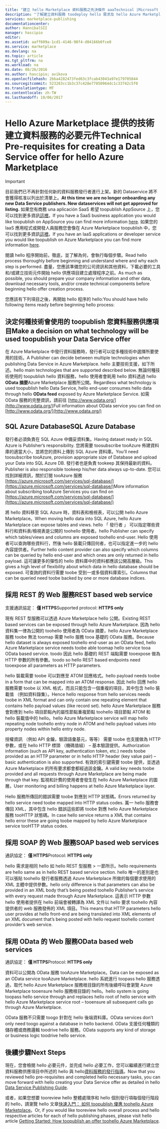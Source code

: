 ```yaml
---
title: "建立 hello Marketplace 資料服務之先決條件 aaaTechnical |Microsoft 文件"
description: "了解建立資料服務 toodeploy hello 需求及 hello Azure Marketplace 上銷售"
services: marketplace-publishing
documentationcenter: 
author: HannibalSII
manager: hascipio
editor: 
ms.assetid: aaff609a-1cd1-4146-98f4-d04166b0fce0
ms.service: marketplace
ms.devlang: na
ms.topic: article
ms.tgt_pltfrm: na
ms.workload: na
ms.date: 08/26/2016
ms.author: hascipio; avikova
ms.openlocfilehash: 2bba4282473fed63c3fcab43043a97e179705844
ms.sourcegitcommit: 523283cc1b3c37c428e77850964dc1c33742c5f0
ms.translationtype: MT
ms.contentlocale: zh-TW
ms.lasthandoff: 10/06/2017
---
```

# <a name="technical-pre-requisites-for-creating-a-data-service-offer-for-hello-azure-marketplace"></a><span data-ttu-id="7c36d-103">Hello Azure Marketplace 提供的技術建立資料服務的必要元件</span><span class="sxs-lookup"><span data-stu-id="7c36d-103">Technical Pre-requisites for creating a Data Service offer for hello Azure Marketplace</span></span>
> [!IMPORTANT]
> <span data-ttu-id="7c36d-104">目前我們已不再針對任何新的資料服務發行者進行上架。新的 Dataservice 將不會獲得核准以列出於清單上。</span><span class="sxs-lookup"><span data-stu-id="7c36d-104">**At this time we are no longer onboarding any new Data Service publishers. New dataservices will not get approved for listing.**</span></span> <span data-ttu-id="7c36d-105">如果您有商務 una aplicación SaaS 希望 toopublish AppSource 上，您可以找到更多資訊[這裡](https://appsource.microsoft.com/partners)。</span><span class="sxs-lookup"><span data-stu-id="7c36d-105">If you have a SaaS business application you would like toopublish on AppSource you can find more information [here](https://appsource.microsoft.com/partners).</span></span> <span data-ttu-id="7c36d-106">如果您的 IaaS 應用程式或開發人員服務您會像在 Azure Marketplace toopublish 中，您可以找到更多資訊[這裡](https://azure.microsoft.com/marketplace/programs/certified/)。</span><span class="sxs-lookup"><span data-stu-id="7c36d-106">If you have an IaaS applications or developer service you would like toopublish on Azure Marketplace you can find more information [here](https://azure.microsoft.com/marketplace/programs/certified/).</span></span>
> 
> 

<span data-ttu-id="7c36d-107">閱讀 hello 程序開始前，徹底，並了解為何，會執行每個步驟。</span><span class="sxs-lookup"><span data-stu-id="7c36d-107">Read hello process thoroughly before beginning and understand where and why each step is performed.</span></span> <span data-ttu-id="7c36d-108">盡量，您應該準備您的公司資訊和其他資料，下載必要的工具和/或建立技術元件開始 hello 供應項目建立處理程序之前。</span><span class="sxs-lookup"><span data-stu-id="7c36d-108">As much as possible, you should prepare your company information and other data, download necessary tools, and/or create technical components before beginning hello offer creation process.</span></span>

<span data-ttu-id="7c36d-109">您應該有下列項目之後，再開始 hello 程序的 hello:</span><span class="sxs-lookup"><span data-stu-id="7c36d-109">You should have hello following items ready before beginning hello process:</span></span>

## <a name="make-a-decision-on-what-technology-will-be-used-toopublish-your-data-service-offer"></a><span data-ttu-id="7c36d-110">決定何種技術會使用的 toopublish 您資料服務供應項目</span><span class="sxs-lookup"><span data-stu-id="7c36d-110">Make a decision on what technology will be used toopublish your Data Service offer</span></span>
<span data-ttu-id="7c36d-111">在 Azure Marketplace 中發行資料服務時，發行者可以從多種技術中選擇所要使用的技術。</span><span class="sxs-lookup"><span data-stu-id="7c36d-111">A Publisher can decide between multiple technologies when publishing Data Service in Azure Marketplace.</span></span> <span data-ttu-id="7c36d-112">hello 主要技術支援，如下所述。</span><span class="sxs-lookup"><span data-stu-id="7c36d-112">hello main technologies that are supported described below.</span></span> <span data-ttu-id="7c36d-113">無論何種技術使用的 toopublish hello 資料服務，hello 使用者會耗用 hello 資料透過 hello **OData 摘要**Azure Marketplace 服務所公開。</span><span class="sxs-lookup"><span data-stu-id="7c36d-113">Regardless what technology is used toopublish hello Data Service, hello end-user consumes hello data through hello **OData feed** exposed by Azure Marketplace Service.</span></span> <span data-ttu-id="7c36d-114">如需 OData 服務的完整資訊，請前往 [http://www.odata.org/](http://www.odata.org/)</span><span class="sxs-lookup"><span data-stu-id="7c36d-114">Full information about OData service you can find on [http://www.odata.org/](http://www.odata.org/)</span></span>

## <a name="sql-azure-database"></a><span data-ttu-id="7c36d-115">SQL Azure Database</span><span class="sxs-lookup"><span data-stu-id="7c36d-115">SQL Azure Database</span></span>
<span data-ttu-id="7c36d-116">發行者必須負責在 SQL Azure 中備妥資料集。</span><span class="sxs-lookup"><span data-stu-id="7c36d-116">Having dataset ready in SQL Azure is Publisher’s responsibility.</span></span> <span data-ttu-id="7c36d-117">您將需要 toosubscribe tooAzure 佈建資料庫的適當大小，並將您的資料上傳到 SQL Azure 資料庫。</span><span class="sxs-lookup"><span data-stu-id="7c36d-117">You’ll need toosubscribe tooAzure, provision appropriate size of Database and upload your Data into SQL Azure DB.</span></span> <span data-ttu-id="7c36d-118">發行者也是負責 tookeep 其保持最新的資料。</span><span class="sxs-lookup"><span data-stu-id="7c36d-118">Publisher is also responsible tookeep his/her data always up-to-date.</span></span> <span data-ttu-id="7c36d-119">您可以找到詳細資訊，關於訂閱 tooAzure 服務[https://azure.microsoft.com/services/sql-database/](https://azure.microsoft.com/services/sql-database/)</span><span class="sxs-lookup"><span data-stu-id="7c36d-119">More information about subscribing tooAzure Services you can find on [https://azure.microsoft.com/services/sql-database/](https://azure.microsoft.com/services/sql-database/)</span></span>

<span data-ttu-id="7c36d-120">將 hello 資料移至 SQL Azure 時，資料表和檢視表，可以公開 hello Azure Marketplace。</span><span class="sxs-lookup"><span data-stu-id="7c36d-120">When moving hello data into SQL Azure, hello Azure Marketplace can expose tables and views.</span></span> <span data-ttu-id="7c36d-121">hello 「 發行者 」 可以指定哪些資料行和資料表/檢視表是公開的 toohello 使用者。</span><span class="sxs-lookup"><span data-stu-id="7c36d-121">hello Publisher can specify which tables/views and columns are exposed toohello end-user.</span></span> <span data-ttu-id="7c36d-122">Hello 使用者可以查詢哪些資料行，然後 hello 裝載只傳回何者，也可以指定進一步的 hello 內容提供者。</span><span class="sxs-lookup"><span data-stu-id="7c36d-122">Further hello content provider can also specify which columns can be queried by hello end-user and which ones are only returned in hello payload.</span></span> <span data-ttu-id="7c36d-123">這可讓更多的彈性的 hello 資料庫中的資料都應該公開高層級。</span><span class="sxs-lookup"><span data-stu-id="7c36d-123">This gives a high level of flexibility about which data in hello database should be exposed.</span></span> <span data-ttu-id="7c36d-124">可查詢的資料行需要 toobe 受到一或多個資料庫索引。</span><span class="sxs-lookup"><span data-stu-id="7c36d-124">Columns that can be queried need toobe backed by one or more database indices.</span></span>

## <a name="rest-based-web-service"></a><span data-ttu-id="7c36d-125">採用 REST 的 Web 服務</span><span class="sxs-lookup"><span data-stu-id="7c36d-125">REST based web service</span></span>
<span data-ttu-id="7c36d-126">支援通訊協定： **僅 HTTPS**</span><span class="sxs-lookup"><span data-stu-id="7c36d-126">Supported protocol: **HTTPS only**</span></span>

<span data-ttu-id="7c36d-127">現有 REST 型服務可以透過 Azure Marketplace hello 公開。</span><span class="sxs-lookup"><span data-stu-id="7c36d-127">Existing REST based services can be exposed through hello Azure Marketplace.</span></span> <span data-ttu-id="7c36d-128">因為 hello 資料集一律為公開的 toohello 使用者為 OData 摘要，hello Azure Marketplace 服務 toobe 無法 toomap 需要 hello 服務 tooa 基礎的 OData 服務。</span><span class="sxs-lookup"><span data-stu-id="7c36d-128">Because hello dataset is always exposed toohello end-user as an OData feed, hello Azure Marketplace service needs toobe able toomap hello service tooa OData based service.</span></span> <span data-ttu-id="7c36d-129">toodo 因此 hello 基礎的 REST 端點需要 tooexpose 做為 HTTP 參數的所有參數。</span><span class="sxs-lookup"><span data-stu-id="7c36d-129">toodo so hello REST based endpoints need tooexpose all parameters as HTTP parameters.</span></span>

<span data-ttu-id="7c36d-130">hello 裝載需要 toobe 可以對應至 ATOM 回應格式。</span><span class="sxs-lookup"><span data-stu-id="7c36d-130">hello payload needs toobe in a form that can be mapped into an ATOM response.</span></span> <span data-ttu-id="7c36d-131">因此 hello 回應 hello 服務需要 toobe 以 XML 格式，而且只能包含一個重複的項目，其中包含 hello 裝載值 （例如資料錄集）。</span><span class="sxs-lookup"><span data-stu-id="7c36d-131">Hence hello response from hello services needs toobe in XML format and can only contain one repeating element that contains hello payload values (like record set).</span></span> <span data-ttu-id="7c36d-132">hello Azure Marketplace 服務會對應到 hello 項目節點內的屬性節點重複節點 toohello 項目節點 ATOM 和 hello 裝載值中的 hello。</span><span class="sxs-lookup"><span data-stu-id="7c36d-132">hello Azure Marketplace service will map hello repeating node toohello entry node in ATOM and hello payload values into property nodes within hello entry node.</span></span>

<span data-ttu-id="7c36d-133">授權資訊 （例如 API 金鑰，驗證語彙基元，等等） 需要 toobe 也支援做為 HTTP 參數，或在 hello HTTP 標頭 （機碼值組） – 基本驗證提供。</span><span class="sxs-lookup"><span data-stu-id="7c36d-133">Authorization information (such as API key, authentication token, etc.) needs toobe provided as an HTTP parameter or in hello HTTP header (key value pair) – basic authentication is also supported.</span></span> <span data-ttu-id="7c36d-134">有效的索引鍵需要 toobe 提供，並透過 Azure Marketplace 的所有要求都會都經過該金鑰。</span><span class="sxs-lookup"><span data-stu-id="7c36d-134">A valid key needs toobe provided and all requests through Azure Marketplace are being made through that key.</span></span> <span data-ttu-id="7c36d-135">監視和計費的使用者會發生在 hello Azure Marketplace 的圖層。</span><span class="sxs-lookup"><span data-stu-id="7c36d-135">User monitoring and billing happens at hello Azure Marketplace layer.</span></span>

<span data-ttu-id="7c36d-136">Hello 服務所傳回的錯誤需要 toobe 對應到 HTTP 狀態碼。</span><span class="sxs-lookup"><span data-stu-id="7c36d-136">Errors returned by hello service need toobe mapped into HTTP status codes.</span></span> <span data-ttu-id="7c36d-137">萬一 hello 服務會傳回 XML，其中包含 hello 錯誤這些即將 toobe 對應 hello Azure Marketplace 服務 tooHTTP 狀態碼。</span><span class="sxs-lookup"><span data-stu-id="7c36d-137">In case hello service returns a XML that contains hello error these are going toobe mapped by hello Azure Marketplace service tooHTTP status codes.</span></span>

## <a name="soap-based-web-services"></a><span data-ttu-id="7c36d-138">採用 SOAP 的 Web 服務</span><span class="sxs-lookup"><span data-stu-id="7c36d-138">SOAP based web services</span></span>
<span data-ttu-id="7c36d-139">通訊協定： **僅 HTTPS**</span><span class="sxs-lookup"><span data-stu-id="7c36d-139">Protocol: **HTTPS only**</span></span>

<span data-ttu-id="7c36d-140">hello 需求是相同 hello 如 hello REST 型服務 > 一節所示。</span><span class="sxs-lookup"><span data-stu-id="7c36d-140">hello requirements are hello same as in hello REST based service section.</span></span> <span data-ttu-id="7c36d-141">hello 唯一的差別是也可以張貼 toohello 發行者服務透過 Azure Marketplace 所做的每個要求使用的 XML 主體中提供參數。</span><span class="sxs-lookup"><span data-stu-id="7c36d-141">hello only difference is that parameters can also be provided in an XML body that’s being posted toohello Publisher’s service with every request made through Azure Marketplace.</span></span> <span data-ttu-id="7c36d-142">這表示 HTTP 參數 hello 使用者提供在 hello 前端會被轉譯為 XML 文件以 hello 要求 toohello 內容提供者的 web 服務發佈的 XML 項目。</span><span class="sxs-lookup"><span data-stu-id="7c36d-142">This means that HTTP parameters hello user provides at hello front-end are being translated into XML elements of an XML document that’s being posted with hello request toohello content provider’s web service.</span></span>

## <a name="odata-based-web-services"></a><span data-ttu-id="7c36d-143">採用 OData 的 Web 服務</span><span class="sxs-lookup"><span data-stu-id="7c36d-143">OData based web services</span></span>
<span data-ttu-id="7c36d-144">通訊協定： **僅 HTTPS**</span><span class="sxs-lookup"><span data-stu-id="7c36d-144">Protocol: **HTTPS only**</span></span>

<span data-ttu-id="7c36d-145">資料可以公開為 OData 服務 tooAzure Marketplace。</span><span class="sxs-lookup"><span data-stu-id="7c36d-145">Data can be exposed as an OData service tooAzure Marketplace.</span></span> <span data-ttu-id="7c36d-146">hello 系統進行 toopass hello 服務透過，取代 hello Azure Marketplace 服務根目錄的所有後續呼叫會瀏覽 Azure Marketplace tooensure hello 服務根目錄的 hello。</span><span class="sxs-lookup"><span data-stu-id="7c36d-146">hello system is going toopass hello service through and replaces hello root of hello service with hello Azure Marketplace service root – tooensure all subsequent calls go through Azure Marketplace.</span></span>

<span data-ttu-id="7c36d-147">OData 服務不只需要 toogo 針對在 hello 後端資料庫。</span><span class="sxs-lookup"><span data-stu-id="7c36d-147">OData services don’t only need toogo against a database in hello backend.</span></span> <span data-ttu-id="7c36d-148">OData 支援任何種類的儲存體或商務邏輯 toodrive hello 服務。</span><span class="sxs-lookup"><span data-stu-id="7c36d-148">OData supports any kind of storage or business logic toodrive hello service.</span></span>

## <a name="next-steps"></a><span data-ttu-id="7c36d-149">後續步驟</span><span class="sxs-lookup"><span data-stu-id="7c36d-149">Next Steps</span></span>
<span data-ttu-id="7c36d-150">現在，您會檢閱 hello 必要元件，並完成 hello 必要工作，您可以繼續進行建立您資料服務供應項目中所述的 hello 與 hello[資料服務的發行指導](marketplace-publishing-data-service-creation.md)。</span><span class="sxs-lookup"><span data-stu-id="7c36d-150">Now that you reviewed hello pre-requisites and completed hello necessary tasks, you can move forward with hello creating your Data Service offer as detailed in hello [Data Service Publishing Guide](marketplace-publishing-data-service-creation.md).</span></span>

<span data-ttu-id="7c36d-151">或者，如果您想要 tooreview hello 整體處理序和 hello 個別發行項每個發行階段的 hello，請瀏覽 hello 文章[快速入門： 如何 toopublish 優惠 toohello Azure Marketplace](marketplace-publishing-getting-started.md)。</span><span class="sxs-lookup"><span data-stu-id="7c36d-151">Or, if you would like tooreview hello overall process and hello respective articles for each of hello publishing phases, please visit hello article [Getting Started: How toopublish an offer toohello Azure Marketplace](marketplace-publishing-getting-started.md).</span></span>

[link-acct]:marketplace-publishing-accounts-creation-registration.md
